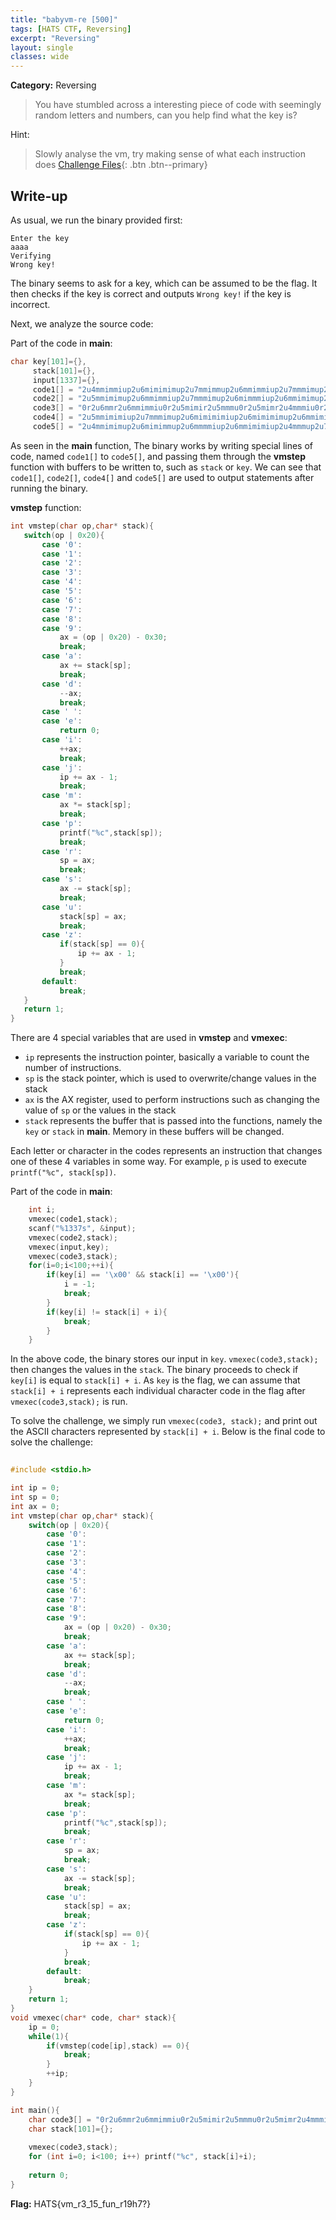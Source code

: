 ```yaml
---
title: "babyvm-re [500]"
tags: [HATS CTF, Reversing]
excerpt: "Reversing"
layout: single
classes: wide
--- 
```


**Category:** Reversing

> You have stumbled across a interesting piece of code with seemingly random letters and numbers, can you help find what the key is?

Hint:  
> Slowly analyse the vm, try making sense of what each instruction does
[Challenge Files](https://github.com/MiloTruck/CTF-Archive/tree/master/HATS%20CTF/Reversing/babyvm-re%20%5B500%5D){: .btn .btn--primary}

## Write-up
As usual, we run the binary provided first:  
```
Enter the key
aaaa
Verifying
Wrong key!
```

The binary seems to ask for a key, which can be assumed to be the flag. It then checks if the key is correct and outputs ```Wrong key!``` if the key is incorrect.

Next, we analyze the source code:

Part of the code in **main**:
```c
char key[101]={},
     stack[101]={},
     input[1337]={},
     code1[] = "2u4mmimmiup2u6mimimimup2u7mmimmup2u6mmimmiup2u7mmmimup2u4mmmup2u7mmimmup2u6mimmmup2u6mmimmiup2u4mmmup2u6mimmimiup2u6mmimmiup2u7mimmmiup2u5mup",
     code2[] = "2u5mmimimup2u6mmimmiup2u7mmmimup2u6mimmmiup2u6mmimimup2u7mimmmiup2u6mimmmiup2u6mimimimup2u6mmimimiup2u5mup",
     code3[] = "0r2u6mmr2u6mmimmiu0r2u5mimir2u5mmmu0r2u5mimr2u4mmmiu0r2u5mmir2u5mmmimiu0r2u5mmr2u4mimmiu0r2u4mimir2u7mimu0r2u4mimr2u6mmmmu0r2u4mmir2u4mimimimu0r2u4mmr2u5mimimimu0r2u7mir2u6mmimimu0r2u7mr2u5mimmmu0r2u6mir2u5mmmimu0r2u6mr2u5mmmiu0r2u5mir2u4mimimu0r2u5mr2u5mmimmiu9r2u5mmimu8r2u6mimmimu7r2u5mimmmu6r2u6mmimimiu5r2u7mmmmiu4r2u7mmimimiu3r2u5mmmmu2r2u5mmmimu1r2u4mmmmu0r2u4mimmmu",
     code4[] = "2u5mmimimiup2u7mmmimup2u6mimimimiup2u6mimimimup2u6mmimimiup2u4mmmup2u6mimmimiup2u6mmimmiup2u7mimmmiup2u4mmmiup2u5mup",
     code5[] = "2u4mmimimup2u6mimimmup2u6mmmmiup2u6mmimimiup2u4mmmup2u7mmimup2u4mmmup";
 ```
As seen in the **main** function, The binary works by writing special lines of code, named ```code1[]``` to ```code5[]```, and passing them through the **vmstep** function with buffers to be written to, such as `stack` or `key`. We can see that `code1[]`, `code2[]`, `code4[]` and `code5[]` are used to output statements after running the binary. 

 **vmstep** function:
 ```c
 int vmstep(char op,char* stack){
    switch(op | 0x20){
        case '0':
        case '1':
        case '2':
        case '3':
        case '4':
        case '5':
        case '6':
        case '7':
        case '8':
        case '9':
            ax = (op | 0x20) - 0x30;
            break;
        case 'a':
            ax += stack[sp];
            break;
        case 'd':
            --ax;
            break;
        case ' ':
        case 'e':
            return 0;
        case 'i':
            ++ax;
            break;
        case 'j':
            ip += ax - 1;
            break;
        case 'm':
            ax *= stack[sp];
            break;
        case 'p':
            printf("%c",stack[sp]);
            break;
        case 'r':
            sp = ax;
            break;
        case 's':
            ax -= stack[sp];
            break;
        case 'u':
            stack[sp] = ax;
            break;
        case 'z':
            if(stack[sp] == 0){
                ip += ax - 1;
            }
            break;
        default:
            break;
    }
    return 1;
}
```

There are 4 special variables that are used in **vmstep** and **vmexec**:
* `ip` represents the instruction pointer, basically a variable to count the number of instructions.
* `sp` is the stack pointer, which is used to overwrite/change values in the stack
* `ax` is the AX register, used to perform instructions such as changing the value of `sp` or the values in the stack
* `stack` represents the buffer that is passed into the functions, namely the `key` or `stack` in **main**. Memory in these buffers will be changed.  

Each letter or character in the codes represents an instruction that changes one of these 4 variables in some way. For example, `p` is used to execute `printf("%c", stack[sp])`.

Part of the code in **main**:
```c
    int i;
    vmexec(code1,stack);
    scanf("%1337s", &input);
    vmexec(code2,stack);
    vmexec(input,key);
    vmexec(code3,stack);
    for(i=0;i<100;++i){
        if(key[i] == '\x00' && stack[i] == '\x00'){
            i = -1;
            break;
        }
        if(key[i] != stack[i] + i){
            break;
        }
    }
```

In the above code, the binary stores our input in `key`. `vmexec(code3,stack);` then changes the values in the `stack`. The binary proceeds to check if `key[i]` is equal to `stack[i] + i`. As `key` is the flag, we can assume that `stack[i] + i` represents each individual character code in the flag after `vmexec(code3,stack);` is run.

To solve the challenge, we simply run `vmexec(code3, stack);` and print out the ASCII characters represented by `stack[i] + i`. Below is the final code to solve the challenge:
```c
 
#include <stdio.h>

int ip = 0;
int sp = 0;
int ax = 0;
int vmstep(char op,char* stack){
    switch(op | 0x20){
        case '0':
        case '1':
        case '2':
        case '3':
        case '4':
        case '5':
        case '6':
        case '7':
        case '8':
        case '9':
            ax = (op | 0x20) - 0x30;
            break;
        case 'a':
            ax += stack[sp];
            break;
        case 'd':
            --ax;
            break;
        case ' ':
        case 'e':
            return 0;
        case 'i':
            ++ax;
            break;
        case 'j':
            ip += ax - 1;
            break;
        case 'm':
            ax *= stack[sp];
            break;
        case 'p':
            printf("%c",stack[sp]);
            break;
        case 'r':
            sp = ax;
            break;
        case 's':
            ax -= stack[sp];
            break;
        case 'u':
            stack[sp] = ax;
            break;
        case 'z':
            if(stack[sp] == 0){
                ip += ax - 1;
            }
            break;
        default:
            break;
    }
    return 1;
}
void vmexec(char* code, char* stack){
    ip = 0;
    while(1){
        if(vmstep(code[ip],stack) == 0){
            break;
        }
        ++ip;
    }
}

int main(){
    char code3[] = "0r2u6mmr2u6mmimmiu0r2u5mimir2u5mmmu0r2u5mimr2u4mmmiu0r2u5mmir2u5mmmimiu0r2u5mmr2u4mimmiu0r2u4mimir2u7mimu0r2u4mimr2u6mmmmu0r2u4mmir2u4mimimimu0r2u4mmr2u5mimimimu0r2u7mir2u6mmimimu0r2u7mr2u5mimmmu0r2u6mir2u5mmmimu0r2u6mr2u5mmmiu0r2u5mir2u4mimimu0r2u5mr2u5mmimmiu9r2u5mmimu8r2u6mimmimu7r2u5mimmmu6r2u6mmimimiu5r2u7mmmmiu4r2u7mmimimiu3r2u5mmmmu2r2u5mmmimu1r2u4mmmmu0r2u4mimmmu";
    char stack[101]={};
    
    vmexec(code3,stack);
    for (int i=0; i<100; i++) printf("%c", stack[i]+i);
    
    return 0;
}
```
 
**Flag:** HATS{vm_r3_15_fun_r19h7?}
